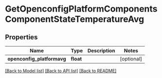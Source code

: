 # GetOpenconfigPlatformComponentsComponentStateTemperatureAvg

## Properties
Name | Type | Description | Notes
------------ | ------------- | ------------- | -------------
**openconfig_platformavg** | **float** |  | [optional] 

[[Back to Model list]](../README.md#documentation-for-models) [[Back to API list]](../README.md#documentation-for-api-endpoints) [[Back to README]](../README.md)


